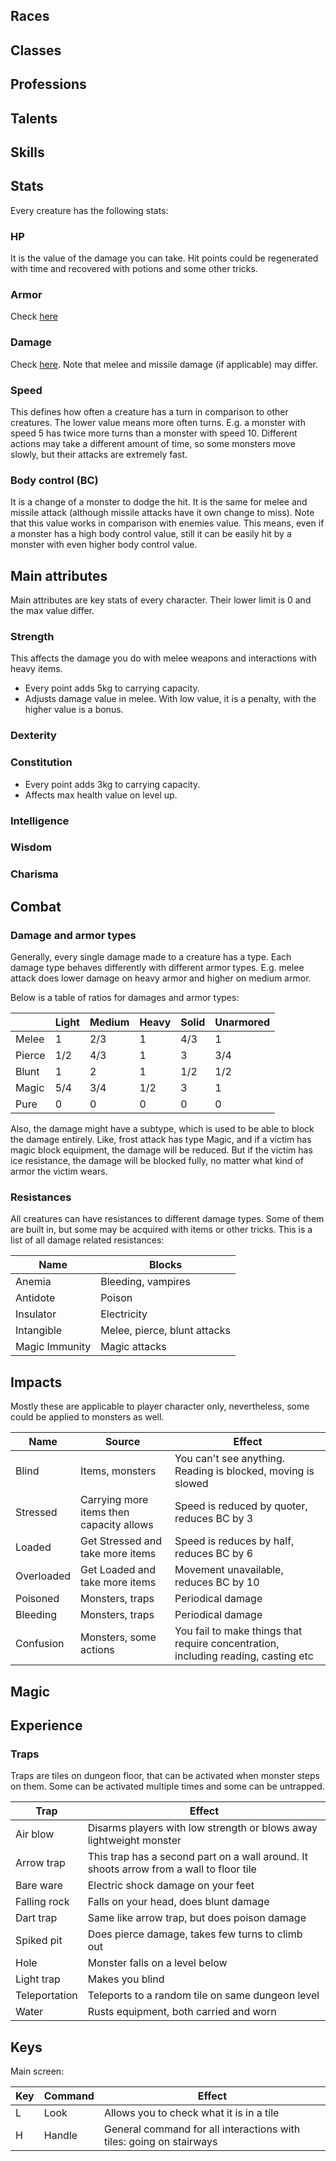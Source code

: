 ## Races

## Classes

## Professions

## Talents

## Skills

## Stats

Every creature has the following stats:

### HP

It is the value of the damage you can take. Hit points could be regenerated with time and recovered with potions and some other tricks.

### Armor

Check [here](#damage-and-armor-types)

### Damage

Check [here](#damage-and-armor-types). Note that melee and missile damage (if applicable) may differ.

### Speed

This defines how often a creature has a turn in comparison to other creatures. The lower value means more often turns. E.g. a monster with speed 5 has twice more turns than a monster with speed 10. Different actions may take a different amount of time, so some monsters move slowly, but their attacks are extremely fast.

### Body control (BC)

It is a change of a monster to dodge the hit. It is the same for melee and missile attack (although missile attacks have it own change to miss). Note that this value works in comparison with enemies value. This means, even if a monster has a high body control value, still it can be easily hit by a monster with even higher body control value.

## Main attributes

Main attributes are key stats of every character. Their lower limit is 0 and the max value differ.

### Strength

This affects the damage you do with melee weapons and interactions with heavy items.

- Every point adds 5kg to carrying capacity.
- Adjusts damage value in melee. With low value, it is a penalty, with the higher value is a bonus.

### Dexterity

### Constitution

- Every point adds 3kg to carrying capacity.
- Affects max health value on level up.

### Intelligence

### Wisdom

### Charisma

## Combat

### Damage and armor types

Generally, every single damage made to a creature has a type. Each damage type behaves differently with different armor types. E.g. melee attack does lower damage on heavy armor and higher on medium armor.

Below is a table of ratios for damages and armor types:

|        | Light | Medium | Heavy | Solid | Unarmored |
| ------ | ----- | ------ | ----- | ----- | --------- |
| Melee  | 1     | 2/3    | 1     | 4/3   | 1         |
| Pierce | 1/2   | 4/3    | 1     | 3     | 3/4       |
| Blunt  | 1     | 2      | 1     | 1/2   | 1/2       |
| Magic  | 5/4   | 3/4    | 1/2   | 3     | 1         |
| Pure   | 0     | 0      | 0     | 0     | 0         |

Also, the damage might have a subtype, which is used to be able to block the damage entirely. Like, frost attack has type Magic, and if a victim has magic block equipment, the damage will be reduced. But if the victim has ice resistance, the damage will be blocked fully, no matter what kind of armor the victim wears.

### Resistances

All creatures can have resistances to different damage types. Some of them are built in, but some may be acquired with items or other tricks. This is a list of all damage related resistances:

| Name           | Blocks                       |
| -------------- | ---------------------------- |
| Anemia         | Bleeding, vampires           |
| Antidote       | Poison                       |
| Insulator      | Electricity                  |
| Intangible     | Melee, pierce, blunt attacks |
| Magic Immunity | Magic attacks                |

## Impacts

Mostly these are applicable to player character only, nevertheless, some could be applied to monsters as well.

| Name       | Source                                   | Effect                                                                             |
| ---------- | ---------------------------------------- | ---------------------------------------------------------------------------------- |
| Blind      | Items, monsters                          | You can't see anything. Reading is blocked, moving is slowed                       |
| Stressed   | Carrying more items then capacity allows | Speed is reduced by quoter, reduces BC by 3                                        |
| Loaded     | Get Stressed and take more items         | Speed is reduces by half, reduces BC by 6                                          |
| Overloaded | Get Loaded and take more items           | Movement unavailable, reduces BC by 10                                             |
| Poisoned   | Monsters, traps                          | Periodical damage                                                                  |
| Bleeding   | Monsters, traps                          | Periodical damage                                                                  |
| Confusion  | Monsters, some actions                   | You fail to make things that require concentration, including reading, casting etc |

## Magic

## Experience


### Traps

Traps are tiles on dungeon floor, that can be activated when monster steps on them. Some can be activated multiple times and some can be untrapped.

| Trap          | Effect                                                                                  |
| ------------- | --------------------------------------------------------------------------------------- |
| Air blow      | Disarms players with low strength or blows away lightweight monster                     |
| Arrow trap    | This trap has a second part on a wall around. It shoots arrow from a wall to floor tile |
| Bare ware     | Electric shock damage on your feet                                                      |
| Falling rock  | Falls on your head, does blunt damage                                                   |
| Dart trap     | Same like arrow trap, but does poison damage                                            |
| Spiked pit    | Does pierce damage, takes few turns to climb out                                        |
| Hole          | Monster falls on a level below                                                          |
| Light trap    | Makes you blind                                                                         |
| Teleportation | Teleports to a random tile on same dungeon level                                        |
| Water         | Rusts equipment, both carried and worn                                                  |

## Keys

Main screen:

| Key | Command | Effect                                                              |
| --- | ------- | ------------------------------------------------------------------- |
| L   | Look    | Allows you to check what it is in a tile                            |
| H   | Handle  | General command for all interactions with tiles: going on stairways |
